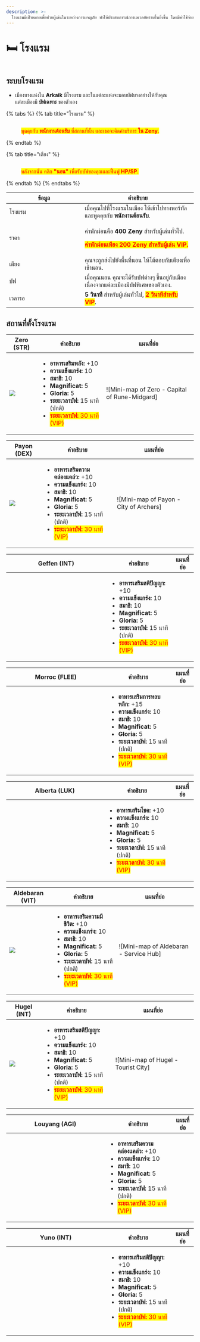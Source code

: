 ```yaml
---
description: >-
  โรงแรมมีเป้าหมายเพื่อช่วยผู้เล่นในระหว่างการผจญภัย ทำให้ประสบการณ์การเลเวลอัพราบรื่นยิ่งขึ้น โดยมีค่าใช้จ่ายเล็กน้อยในรูปของ Zeny คุณสามารถพบโรงแรมได้ในเมืองต่างๆ ซึ่งให้บริการ...
---
```


# 🛏️ โรงแรม

<figure><img src="../.gitbook/assets/Estalagem.png" alt=""><figcaption></figcaption></figure>

## **ระบบโรงแรม**

* เมืองบางแห่งใน **Arkaik** มีโรงแรม และในแต่ละแห่งจะมอบบัฟบางอย่างให้กับคุณ\
  แต่ละเมืองมี **บัฟเฉพาะ** ของตัวเอง

{% tabs %}
{% tab title="โรงแรม" %}
<figure><img src="../.gitbook/assets/Esta11.png" alt=""><figcaption><p><mark style="color:red;">พูดคุยกับ <strong>พนักงานต้อนรับ</strong> ที่สถานที่นั้น และเธอจะคิดค่าบริการ <strong>ใน Zeny</strong>.</mark></p></figcaption></figure>
{% endtab %}

{% tab title="เตียง" %}
<figure><img src="../.gitbook/assets/Esta12.png" alt=""><figcaption><p><mark style="color:red;">หลังจากนั้น คลิก <strong>"นอน"</strong> เพื่อรับบัฟของคุณและฟื้นฟู <strong>HP/SP</strong>.</mark></p></figcaption></figure>
{% endtab %}
{% endtabs %}

<table><thead><tr><th width="187">ข้อมูล</th><th>คำอธิบาย</th></tr></thead><tbody><tr><td>โรงแรม</td><td>เมื่อคุณไปที่โรงแรมในเมือง ให้เข้าไปทางพอร์ทัลและพูดคุยกับ <strong>พนักงานต้อนรับ</strong>.</td></tr><tr><td>ราคา</td><td><p>ค่าพักผ่อนคือ <strong>400 Zeny</strong> สำหรับผู้เล่นทั่วไป.</p><p></p><p><mark style="color:red;"><strong>ค่าพักผ่อนเพียง 200 Zeny สำหรับผู้เล่น VIP.</strong></mark></p></td></tr><tr><td>เตียง</td><td>คุณจะถูกส่งไปยังพื้นที่นอน ให้โต้ตอบกับเตียงเพื่อเข้านอน.</td></tr><tr><td>บัฟ</td><td>เมื่อคุณนอน คุณจะได้รับบัฟต่างๆ ขึ้นอยู่กับเมือง เนื่องจากแต่ละเมืองมีบัฟพิเศษของตัวเอง.</td></tr><tr><td>เวลารอ</td><td><strong>5 วินาที</strong> สำหรับผู้เล่นทั่วไป, <mark style="color:red;"><strong>2 วินาทีสำหรับ VIP</strong></mark>.</td></tr></tbody></table>

## สถานที่ตั้งโรงแรม

| Zero (STR)	                     | คำอธิบาย                                                                                                                                                                                                                                                                                                                                                                                                                | แผนที่ย่อ                        |
| ------------------------------- | -------------------------------------------------------------------------------------------------------------------------------------------------------------------------------------------------------------------------------------------------------------------------------------------------------------------------------------------------------------------------------------------------------------------------- | ------------------------------- |
| ![](../.gitbook/assets/Zer.png) | <p></p><ul><li><strong>อาหารเสริมพลัง:</strong> +10</li><li><strong>ความแข็งแกร่ง:</strong> 10</li><li><strong>สมาธิ:</strong> 10</li><li><strong>Magnificat:</strong> 5</li><li><strong>Gloria:</strong> 5</li><li><strong>ระยะเวลาบัฟ:</strong> 15 นาที (ปกติ)</li><li><mark style="color:red;"><strong>ระยะเวลาบัฟ:</strong> 30 นาที (VIP)</mark></li></ul> | ![Mini-map of Zero - Capital of Rune-Midgard]</mark> </li></ul> | ![](../.gitbook/assets/Ze1.png) |

| Payon (DEX)	                    | คำอธิบาย                                                                                                                                                                                                                                                                                                                                                                                                          | แผนที่ย่อ                        |
| ------------------------------- | -------------------------------------------------------------------------------------------------------------------------------------------------------------------------------------------------------------------------------------------------------------------------------------------------------------------------------------------------------------------------------------------------------------------- | ------------------------------- |
| ![](../.gitbook/assets/Pay.png) | <p></p><ul><li><strong>อาหารเสริมความคล่องแคล่ว:</strong> +10</li><li><strong>ความแข็งแกร่ง:</strong> 10</li><li><strong>สมาธิ:</strong> 10</li><li><strong>Magnificat:</strong> 5</li><li><strong>Gloria:</strong> 5</li><li><strong>ระยะเวลาบัฟ:</strong> 15 นาที (ปกติ)</li><li><mark style="color:red;"><strong>ระยะเวลาบัฟ:</strong> 30 นาที (VIP)</mark></li></ul> | ![Mini-map of Payon - City of Archers]</mark> </li></ul> | ![](../.gitbook/assets/Pa1.png) |

<table><thead><tr><th width="252">Geffen (INT)	</th><th>คำอธิบาย</th><th>แผนที่ย่อ</th></tr></thead><tbody><tr><td><img src="../.gitbook/assets/Gef.png" alt=""></td><td><p></p><ul><li><strong>อาหารเสริมสติปัญญา:</strong> +10</li><li><strong>ความแข็งแกร่ง:</strong> 10</li><li><strong>สมาธิ:</strong> 10</li><li><strong>Magnificat:</strong> 5</li><li><strong>Gloria:</strong> 5</li><li><strong>ระยะเวลาบัฟ:</strong> 15 นาที (ปกติ)</li><li><mark style="color:red;"><strong>ระยะเวลาบัฟ:</strong> 30 นาที (VIP)</mark></li></ul></td><td><img src="../.gitbook/assets/Gf1.png" alt=""></td></tr></tbody></table>

<table><thead><tr><th width="250">Morroc (FLEE)	</th><th>คำอธิบาย</th><th>แผนที่ย่อ</th></tr></thead><tbody><tr><td><img src="../.gitbook/assets/Mor.png" alt=""></td><td><p></p><ul><li><strong>อาหารเสริมการหลบหลีก:</strong> +15</li><li><strong>ความแข็งแกร่ง:</strong> 10</li><li><strong>สมาธิ:</strong> 10</li><li><strong>Magnificat:</strong> 5</li><li><strong>Gloria:</strong> 5</li><li><strong>ระยะเวลาบัฟ:</strong> 15 นาที (ปกติ)</li><li><mark style="color:red;"><strong>ระยะเวลาบัฟ:</strong> 30 นาที (VIP)</mark></li></ul></td><td><img src="../.gitbook/assets/Mo1.png" alt=""></td></tr></tbody></table>

<table><thead><tr><th width="245">Alberta (LUK)	</th><th>คำอธิบาย</th><th>แผนที่ย่อ</th></tr></thead><tbody><tr><td><img src="../.gitbook/assets/Albe.png" alt=""></td><td><p></p><ul><li><strong>อาหารเสริมโชค:</strong> +10</li><li><strong>ความแข็งแกร่ง:</strong> 10</li><li><strong>สมาธิ:</strong> 10</li><li><strong>Magnificat:</strong> 5</li><li><strong>Gloria:</strong> 5</li><li><strong>ระยะเวลาบัฟ:</strong> 15 นาที (ปกติ)</li><li><mark style="color:red;"><strong>ระยะเวลาบัฟ:</strong> 30 นาที (VIP)</mark></li></ul></td><td><img src="../.gitbook/assets/Ab1.png" alt=""></td></tr></tbody></table>

| Aldebaran (VIT)	                 | คำอธิบาย                                                                                                                                                                                                                                                                                                                                                                                                        | แผนที่ย่อ                        |
| -------------------------------- | ------------------------------------------------------------------------------------------------------------------------------------------------------------------------------------------------------------------------------------------------------------------------------------------------------------------------------------------------------------------------------------------------------------------ | ------------------------------- |
| ![](../.gitbook/assets/Alde.png) | <p></p><ul><li><strong>อาหารเสริมความมีชีวิต:</strong> +10</li><li><strong>ความแข็งแกร่ง:</strong> 10</li><li><strong>สมาธิ:</strong> 10</li><li><strong>Magnificat:</strong> 5</li><li><strong>Gloria:</strong> 5</li><li><strong>ระยะเวลาบัฟ:</strong> 15 นาที (ปกติ)</li><li><mark style="color:red;"><strong>ระยะเวลาบัฟ:</strong> 30 นาที (VIP)</mark></li></ul> | ![Mini-map of Aldebaran - Service Hub]</mark></li></ul> | ![](../.gitbook/assets/Ad1.png) |

| Hugel (INT)	                   | คำอธิบาย                                                                                                                                                                                                                                                                                                                                                                                                         | แผนที่ย่อ                        |
| ------------------------------ | ------------------------------------------------------------------------------------------------------------------------------------------------------------------------------------------------------------------------------------------------------------------------------------------------------------------------------------------------------------------------------------------------------------------- | ------------------------------- |
| ![](../.gitbook/assets/Hu.png) | <p></p><ul><li><strong>อาหารเสริมสติปัญญา:</strong> +10</li><li><strong>ความแข็งแกร่ง:</strong> 10</li><li><strong>สมาธิ:</strong> 10</li><li><strong>Magnificat:</strong> 5</li><li><strong>Gloria:</strong> 5</li><li><strong>ระยะเวลาบัฟ:</strong> 15 นาที (ปกติ)</li><li><mark style="color:red;"><strong>ระยะเวลาบัฟ:</strong> 30 นาที (VIP)</mark></li></ul> | ![Mini-map of Hugel - Tourist City]</mark></li></ul> | ![](../.gitbook/assets/Hg1.png) |

<table><thead><tr><th width="248">Louyang (AGI)	</th><th>คำอธิบาย</th><th>แผนที่ย่อ</th></tr></thead><tbody><tr><td><img src="../.gitbook/assets/Lou.png" alt=""></td><td><p></p><ul><li><strong>อาหารเสริมความคล่องแคล่ว:</strong> +10</li><li><strong>ความแข็งแกร่ง:</strong> 10</li><li><strong>สมาธิ:</strong> 10</li><li><strong>Magnificat:</strong> 5</li><li><strong>Gloria:</strong> 5</li><li><strong>ระยะเวลาบัฟ:</strong> 15 นาที (ปกติ)</li><li><mark style="color:red;"><strong>ระยะเวลาบัฟ:</strong> 30 นาที (VIP)</mark></li></ul></td><td><img src="../.gitbook/assets/Lo1.png" alt=""></td></tr></tbody></table>

<table><thead><tr><th width="250">Yuno (INT)	</th><th>คำอธิบาย</th><th>แผนที่ย่อ</th></tr></thead><tbody><tr><td><img src="../.gitbook/assets/Yu.png" alt=""></td><td><p></p><ul><li><strong>อาหารเสริมสติปัญญา:</strong> +10</li><li><strong>ความแข็งแกร่ง:</strong> 10</li><li><strong>สมาธิ:</strong> 10</li><li><strong>Magnificat:</strong> 5</li><li><strong>Gloria:</strong> 5</li><li><strong>ระยะเวลาบัฟ:</strong> 15 นาที (ปกติ)</li><li><mark style="color:red;"><strong>ระยะเวลาบัฟ:</strong> 30 นาที (VIP)</mark></li></ul></td><td><img src="../.gitbook/assets/Yo1.png" alt=""></td></tr></tbody></table>